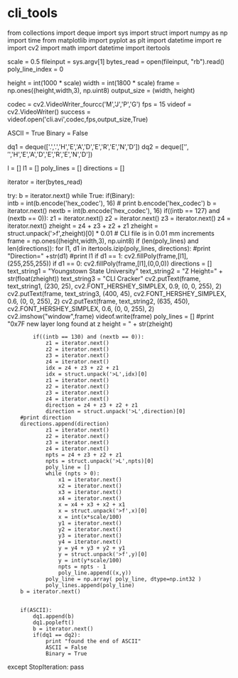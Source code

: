 # cli_tools
from collections import deque
import sys
import struct
import numpy as np
import time
from matplotlib import pyplot as plt
import datetime
import re
import cv2
import math
import datetime
import itertools 

scale = 0.5
fileinput =  sys.argv[1]
bytes_read = open(fileinput, "rb").read()
poly_line_index = 0

height = int(1000 * scale)
width = int(1800 * scale)
frame = np.ones((height,width,3), np.uint8)
output_size = (width, height)

codec = cv2.VideoWriter_fourcc('M','J','P','G')
fps = 15
videof = cv2.VideoWriter()
success = videof.open('cli.avi',codec,fps,output_size,True) 

ASCII = True
Binary = False

dq1 = deque(['.','.','H','E','A','D','E','R','E','N','D'])
dq2 = deque(['$','$','H','E','A','D','E','R','E','N','D'])

l = []
l1 = []
poly_lines = []
directions = []

iterator = iter(bytes_read)

try:
    b = iterator.next()
    while True:
        if(Binary):   
            intb = int(b.encode('hex_codec'), 16) 
            #            print b.encode('hex_codec')
            b = iterator.next()
            nextb = int(b.encode('hex_codec'), 16) 
            if((intb == 127) and (nextb == 0)):
                z1 = iterator.next()
                z2 = iterator.next()
                z3 = iterator.next()
                z4 = iterator.next()
                zheight = z4 + z3 + z2 + z1 
                zheight = struct.unpack('>f',zheight)[0] * 0.01   # CLI file is in 0.01 mm increments
                frame = np.ones((height,width,3), np.uint8)
                if (len(poly_lines) and len(directions)):
                    for l1, d1 in itertools.izip(poly_lines, directions):
                   	 #print "Direction=" +str(d1) 
                   	 #print l1
                   	 if d1 == 1:
                            cv2.fillPoly(frame,[l1],(255,255,255))
                   	 if d1 == 0: 
                            cv2.fillPoly(frame,[l1],(0,0,0))
                directions = []
                text_string1 = "Youngstown State University"
                text_string2 = "Z Height=" + str(float(zheight))
                text_string3 = "CLI Cracker"
                cv2.putText(frame, text_string1, (230, 25), cv2.FONT_HERSHEY_SIMPLEX, 0.9, (0, 0, 255), 2)
                cv2.putText(frame, text_string3, (400, 45), cv2.FONT_HERSHEY_SIMPLEX, 0.6, (0, 0, 255), 2)
                cv2.putText(frame, text_string2, (635, 450), cv2.FONT_HERSHEY_SIMPLEX, 0.6, (0, 0, 255), 2)
                cv2.imshow("window",frame)
                videof.write(frame)
                poly_lines = []
                #print "0x7F new layer long found at z height = " + str(zheight) 

            if((intb == 130) and (nextb == 0)):
                z1 = iterator.next()
                z2 = iterator.next()
                z3 = iterator.next()
                z4 = iterator.next()
                idx = z4 + z3 + z2 + z1
                idx = struct.unpack('>L',idx)[0]
                z1 = iterator.next()
                z2 = iterator.next()
                z3 = iterator.next()
                z4 = iterator.next()
                direction = z4 + z3 + z2 + z1
                direction = struct.unpack('>L',direction)[0]
		#print direction
		directions.append(direction)
                z1 = iterator.next()
                z2 = iterator.next()
                z3 = iterator.next()
                z4 = iterator.next()
                npts = z4 + z3 + z2 + z1
                npts = struct.unpack('>L',npts)[0]
                poly_line = []
                while (npts > 0):
                    x1 = iterator.next()
                    x2 = iterator.next()
                    x3 = iterator.next()
                    x4 = iterator.next()
                    x = x4 + x3 + x2 + x1 
                    x = struct.unpack('>f',x)[0]  
                    x = int(x*scale/100)
                    y1 = iterator.next()
                    y2 = iterator.next()
                    y3 = iterator.next()
                    y4 = iterator.next()
                    y = y4 + y3 + y2 + y1 
                    y = struct.unpack('>f',y)[0]  
                    y = int(y*scale/100)
                    npts = npts - 1
                    poly_line.append((x,y))
                poly_line = np.array( poly_line, dtype=np.int32 )
                poly_lines.append(poly_line)  
		b = iterator.next()
		

        if(ASCII):   
            dq1.append(b)
            dq1.popleft()
            b = iterator.next()
            if(dq1 == dq2):
                print "found the end of ASCII"
                ASCII = False
                Binary = True
except StopIteration:
        pass
